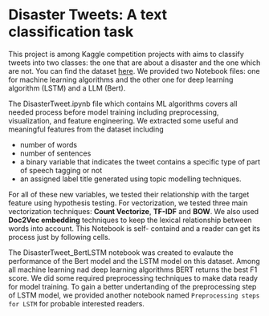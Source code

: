 # Disaster Tweets: A text classification task

This project is among Kaggle competition projects with aims to classify tweets into two classes: the one that are about a disaster and the one which are not. You can find the dataset [here](https://www.kaggle.com/competitions/nlp-getting-started/overview). We provided two Notebook files: one for machine learning algorithms and the other one for deep learning algorithm (LSTM) and a LLM (Bert).

The DisasterTweet.ipynb file which contains ML algorithms covers all needed process before model training including preprocessing, visualization, and feature engineering. We extracted some useful and meaningful features from the dataset including 

- number of words
- number of sentences
- a binary variable that indicates the tweet contains a specific type of part of speech tagging or not
- an assigned label title generated using topic modelling techniques. 

For all of these new variables, we tested their relationship with the target feature using hypothesis testing. For vectorization, we tested three main vectorization techniques: **Count Vectorize**, **TF-IDF** and **BOW**. We also used **Doc2Vec embedding** techniques to keep the lexical relationship between words into account. This Notebook is self- containd and a reader can get its process just by following cells.

The DisasterTweet_BertLSTM notebook was created to evalaute the performance of the Bert model and the LSTM model on this dataset. Among all machine learning nad deep learning algorithms BERT returns the best F1 score. We did some required preprocessing techniques to make data ready for model training. To  gain a better undertanding of the preprocessing step of LSTM model, we provided another notebook named `Preprocessing steps for LSTM` for probable interested readers.
